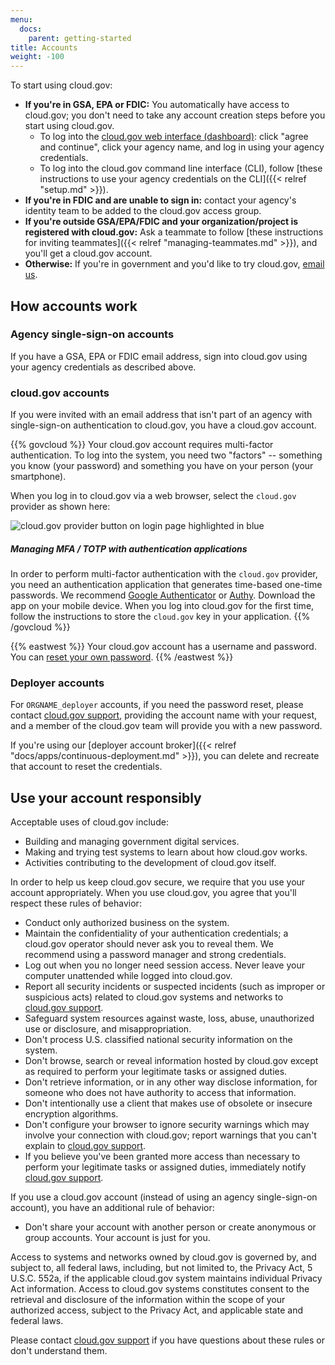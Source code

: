```yaml
---
menu:
  docs:
    parent: getting-started
title: Accounts
weight: -100
---
```


To start using cloud.gov:

* **If you're in GSA, EPA or FDIC:** You automatically have access to cloud.gov; you don't need to take any account creation steps before you start using cloud.gov.
    * To log into the [cloud.gov web interface (dashboard)](https://dashboard.cloud.gov/): click "agree and continue", click your agency name, and log in using your agency credentials.
    * To log into the cloud.gov command line interface (CLI), follow [these instructions to use your agency credentials on the CLI]({{< relref "setup.md" >}}).
* **If you're in FDIC and are unable to sign in:** contact your agency's identity team to be added to the cloud.gov access group.
* **If you're outside GSA/EPA/FDIC and your organization/project is registered with cloud.gov:** Ask a teammate to follow [these instructions for inviting teammates]({{< relref "managing-teammates.md" >}}), and you'll get a cloud.gov account.
* **Otherwise:** If you're in government and you'd like to try cloud.gov, [email us](/help/).

## How accounts work

### Agency single-sign-on accounts

If you have a GSA, EPA or FDIC email address, sign into cloud.gov using your agency credentials as described above.

### cloud.gov accounts

If you were invited with an email address that isn't part of an agency with single-sign-on authentication to cloud.gov, you have a cloud.gov account.

{{% govcloud %}}
Your cloud.gov account requires multi-factor authentication. To log into the system, you need two "factors" -- something you know (your password) and something you have on your person (your smartphone).

When you log in to cloud.gov via a web browser, select the `cloud.gov` provider as shown here:

![cloud.gov provider button on login page highlighted in blue](/img/cloud-gov-idp-button-cropped.png "cloud.gov provider button to login page is highlighted in blue")

##### Managing MFA / TOTP with authentication applications

In order to perform multi-factor authentication with the `cloud.gov` provider, you need an authentication application that generates time-based one-time passwords. We recommend [Google Authenticator](https://support.google.com/accounts/answer/1066447?hl=en) or [Authy](https://www.authy.com/app/mobile). Download the app on your mobile device. When you log into cloud.gov for the first time, follow the instructions to store the `cloud.gov` key in your application.
{{% /govcloud %}}

{{% eastwest %}}
Your cloud.gov account has a username and password. You can [reset your own password](https://login.cloud.gov/forgot_password).
{{% /eastwest %}}

### Deployer accounts

For `ORGNAME_deployer` accounts, if you need the password reset, please contact [cloud.gov support](/help/), providing the account name with your request, and a member of the cloud.gov team will provide you with a new password.

If you're using our [deployer account broker]({{< relref "docs/apps/continuous-deployment.md" >}}), you can delete and recreate that account to reset the credentials.

## Use your account responsibly

Acceptable uses of cloud.gov include:

* Building and managing government digital services.
* Making and trying test systems to learn about how cloud.gov works.
* Activities contributing to the development of cloud.gov itself.

In order to help us keep cloud.gov secure, we require that you use your account appropriately. When you use cloud.gov, you agree that you'll respect these rules of behavior:

- Conduct only authorized business on the system.
- Maintain the confidentiality of your authentication credentials; a cloud.gov operator should never ask you to reveal them. We recommend using a password manager and strong credentials.
- Log out when you no longer need session access. Never leave your computer unattended while logged into cloud.gov.
- Report all security incidents or suspected incidents (such as improper or suspicious acts) related to cloud.gov systems and networks to [cloud.gov support](/help/).
- Safeguard system resources against waste, loss, abuse, unauthorized use or disclosure, and misappropriation.
- Don't process U.S. classified national security information on the system.
- Don't browse, search or reveal information hosted by cloud.gov except as required to perform your legitimate tasks or assigned duties.
- Don't retrieve information, or in any other way disclose information, for someone who does not have authority to access that information.
- Don't intentionally use a client that makes use of obsolete or insecure encryption algorithms.
- Don't configure your browser to ignore security warnings which may involve your connection with cloud.gov; report warnings that you can't explain to [cloud.gov support](/help/).
- If you believe you've been granted more access than necessary to perform your legitimate tasks or assigned duties, immediately notify [cloud.gov support](/help/).

If you use a cloud.gov account (instead of using an agency single-sign-on account), you have an additional rule of behavior:

- Don't share your account with another person or create anonymous or group accounts. Your account is just for you.

Access to systems and networks owned by cloud.gov is governed by, and subject to, all federal laws, including, but not limited to, the Privacy Act, 5 U.S.C. 552a, if the applicable cloud.gov system maintains individual Privacy Act information. Access to cloud.gov systems constitutes consent to the retrieval and disclosure of the information within the scope of your authorized access, subject to the Privacy Act, and applicable state and federal laws.

Please contact [cloud.gov support](/help/) if you have questions about these rules or don't understand them.
